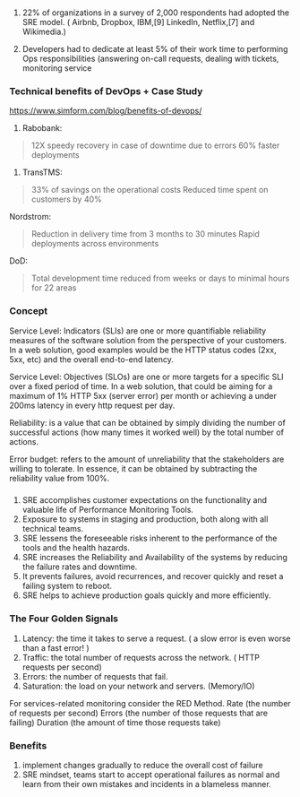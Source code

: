 


### 
 1. 22% of organizations in a survey of 2,000 respondents had adopted the SRE model. ( Airbnb, Dropbox, IBM,[9] LinkedIn, Netflix,[7] and Wikimedia.)

 2. Developers had to dedicate at least 5% of their work time to performing Ops responsibilities (answering on-call requests, dealing with tickets, monitoring service



### Technical benefits of DevOps + Case Study

https://www.simform.com/blog/benefits-of-devops/

1. Rabobank: 
 > 12X speedy recovery in case of downtime due to errors
 > 60% faster deployments

1. TransTMS:    
 > 33% of savings on the operational costs
 > Reduced time spent on customers by 40% 

Nordstrom:
 > Reduction in delivery time from 3 months to 30 minutes
 > Rapid deployments across environments

DoD:
 > Total development time reduced from weeks or days to minimal hours for 22 areas


### Concept
Service Level: Indicators (SLIs) are one or more quantifiable reliability measures of the software solution from the perspective of your customers. In a web solution, good examples would be the HTTP status codes (2xx, 5xx, etc) and the overall end-to-end latency.

Service Level: Objectives (SLOs) are one or more targets for a specific SLI over a fixed period of time. In a web solution, that could be aiming for a maximum of 1% HTTP 5xx (server error) per month or achieving a under 200ms latency in every http request per day.

Reliability: is a value that can be obtained by simply dividing the number of successful actions (how many times it worked well) by the total number of actions.

Error budget: refers to the amount of unreliability that the stakeholders are willing to tolerate. In essence, it can be obtained by subtracting the reliability value from 100%.


###
1. SRE accomplishes customer expectations on the functionality and valuable life of Performance Monitoring Tools.
2. Exposure to systems in staging and production, both along with all technical teams.
3. SRE lessens the foreseeable risks inherent to the performance of the tools and the health hazards.
4. SRE increases the Reliability and Availability of the systems by reducing the failure rates and downtime.
5. It prevents failures, avoid recurrences, and recover quickly and reset a failing system to reboot.
6. SRE helps to achieve production goals quickly and more efficiently.

### The Four Golden Signals
1. Latency: the time it takes to serve a request. ( a slow error is even worse than a fast error! )
2. Traffic: the total number of requests across the network. ( HTTP requests per second)
3. Errors: the number of requests that fail.
4. Saturation: the load on your network and servers. (Memory/IO)

For services-related monitoring consider the RED Method.
Rate (the number of requests per second)
Errors (the number of those requests that are failing)
Duration (the amount of time those requests take)


### Benefits
1. implement changes gradually to reduce the overall cost of failure
2. SRE mindset, teams start to accept operational failures as normal and learn from their own mistakes and incidents in a blameless manner.
